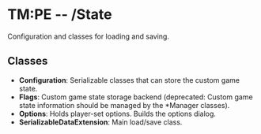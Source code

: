 # TM:PE -- /State
Configuration and classes for loading and saving.
## Classes
- **Configuration**: Serializable classes that can store the custom game state.
- **Flags**: Custom game state storage backend (deprecated: Custom game state information should be managed by the *Manager classes).
- **Options**: Holds player-set options. Builds the options dialog.
- **SerializableDataExtension**: Main load/save class.